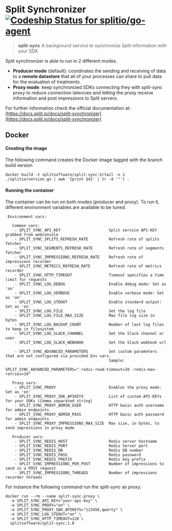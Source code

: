 Split Synchronizer [ ![Codeship Status for splitio/go-agent](https://app.codeship.com/projects/ce54acf0-1c95-0135-d754-16467d9e760e/status?branch=staging)](https://app.codeship.com/projects/220048)
===
 > **split-sync** A background service to synchronize Split information with your SDK

Split synchronizer is able to run in 2 different modes.
 - **Producer mode** (default): coordinates the sending and receiving of data to a **remote datastore** that all of your processes can share to pull data for the evaluation of treatments.
 - **Proxy mode**: keep synchronized SDKs connecting they with split-sync proxy to reduce connection latencies and letting the proxy receive information and post impressions to Split servers.

 For further information check the official documentation at: [https://docs.split.io/docs/split-synchronizer](https://docs.split.io/docs/split-synchronizer)

## Docker
#### Creating the image
 The following command creates the Docker image tagged with the branch build version
 ```
 docker build -t splitsoftware/split-sync:$(tail -n 1 ./splitio/version.go | awk '{print $4}' | tr -d '"') .
 ```
#### Running the container
The container can be run on both modes (producer and proxy). To run it, different environment variables are available to be tuned.
```
 Environment vars:

   Common vars:
    - SPLIT_SYNC_API_KEY                     Split service API-KEY grabbed from webconsole
    - SPLIT_SYNC_SPLITS_REFRESH_RATE         Refresh rate of splits fetcher
    - SPLIT_SYNC_SEGMENTS_REFRESH_RATE       Refresh rate of segments fetcher
    - SPLIT_SYNC_IMPRESSIONS_REFRESH_RATE    Refresh rate of impressions recorder
    - SPLIT_SYNC_METRICS_REFRESH_RATE        Refresh rate of metrics recorder
    - SPLIT_SYNC_HTTP_TIMEOUT                Timeout specifies a time limit for requests
    - SPLIT_SYNC_LOG_DEBUG                   Enable debug mode: Set as 'on'
    - SPLIT_SYNC_LOG_VERBOSE                 Enable verbose mode: Set as 'on'
    - SPLIT_SYNC_LOG_STDOUT                  Enable standard output: Set as 'on'
    - SPLIT_SYNC_LOG_FILE                    Set the log file
    - SPLIT_SYNC_LOG_FILE_MAX_SIZE           Max file log size in bytes
    - SPLIT_SYNC_LOG_BACKUP_COUNT            Number of last log files to keep in filesystem
    - SPLIT_SYNC_LOG_SLACK_CHANNEL           Set the Slack channel or user
    - SPLIT_SYNC_LOG_SLACK_WEBHOOK           Set the Slack webhook url

    - SPLIT_SYNC_ADVANCED_PARAMETERS         Set custom parameters that are not configured via provided Env vars.
                                             Sample:
                                               SPLIT_SYNC_ADVANCED_PARAMETERS="-redis-read-timeout=20 -redis-max-retries=10"

   Proxy vars:
    - SPLIT_SYNC_PROXY                       Enables the proxy mode: Set as 'on'
    - SPLIT_SYNC_PROXY_SDK_APIKEYS           List of custom API-KEYs for your SDKs (Comma separated string)
    - SPLIT_SYNC_PROXY_ADMIN_USER            HTTP basic auth username for admin endpoints
    - SPLIT_SYNC_PROXY_ADMIN_PASS            HTTP basic auth password for admin endpoints
    - SPLIT_SYNC_PROXY_IMPRESSIONS_MAX_SIZE  Max size, in bytes, to send impressions in proxy mode

   Producer vars:
    - SPLIT_SYNC_REDIS_HOST                  Redis server hostname
    - SPLIT_SYNC_REDIS_PORT                  Redis Server port
    - SPLIT_SYNC_REDIS_DB                    Redis DB number
    - SPLIT_SYNC_REDIS_PASS                  Redis password
    - SPLIT_SYNC_REDIS_PREFIX                Redis key prefix
    - SPLIT_SYNC_IMPRESSIONS_PER_POST        Number of impressions to send in a POST request
    - SPLIT_SYNC_IMPRESSIONS_THREADS         Number of impressions recorder threads

```

For instance the following command run the *split-sync* as proxy:
```
docker run --rm --name split-sync-proxy \
  -e SPLIT_SYNC_API_KEY="your-api-key" \
  -e SPLIT_SYNC_PROXY="on" \
  -e SPLIT_SYNC_PROXY_SDK_APIKEYS="123456,qwerty" \
  -e SPLIT_SYNC_LOG_STDOUT="on" \
  -e SPLIT_SYNC_HTTP_TIMEOUT=120 \
  splitsoftware/split-sync:1.0
  
```
